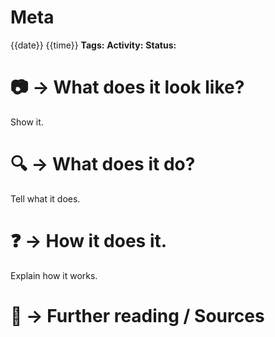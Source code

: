 # Meta
{{date}} {{time}}
**Tags:**
**Activity:**
**Status:**

# 📷 → What does it look like?
Show it.

# 🔍 → What does it do?
Tell what it does.

# ❓ → How it does it.
Explain how it works.

# 📑 → Further reading / Sources
